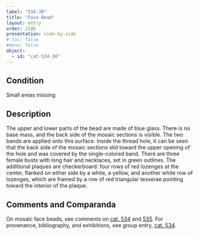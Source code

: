 ```yaml
---
label: "534.30"
title: "Face Bead"
layout: entry
order: 2186
presentation: side-by-side
# toc: false
#menu: false 
object:
  - id: "cat-534-30"
---
```


## Condition

Small areas  missing

## Description

The upper and lower parts of the bead are made of blue glass. There is no base mass, and the back side of the mosaic sections is visible. The two bands are applied onto this surface. Inside the thread hole, it can be seen that the back side of the mosaic sections slid toward the upper opening of the hole and was covered by the single-colored band. There are three female busts with long hair and necklaces, set in green outlines. The additional plaques are checkerboard: four rows of red lozenges at the center, flanked on either side by a white, a yellow, and another white row of lozenges, which are framed by a row of red triangular tesserae pointing toward the interior of the plaque.

## Comments and Comparanda

On mosaic face beads, see comments on [cat. 534](/catalogue/cat-534/) and [535](/catalogue/cat-535/). For provenance, bibliography, and exhibitions, see group entry, [cat. 534](/catalogue/cat-534/).
